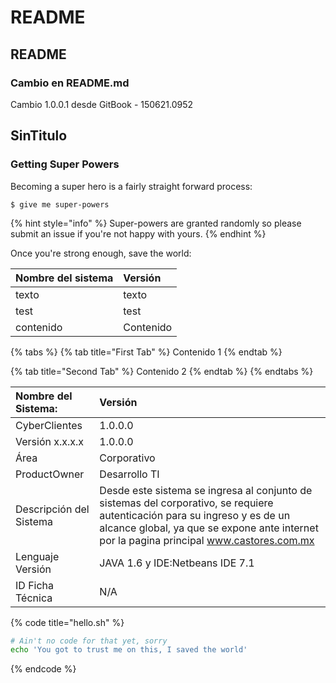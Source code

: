# README

## README

### Cambio en README.md

Cambio 1.0.0.1 desde GitBook - 150621.0952

## SinTitulo

### Getting Super Powers

Becoming a super hero is a fairly straight forward process:

```text
$ give me super-powers
```

{% hint style="info" %}
Super-powers are granted randomly so please submit an issue if you're not happy with yours.
{% endhint %}

Once you're strong enough, save the world:

| Nombre del sistema | Versión |
| :--- | :--- |
| texto | texto |
| test | test |
| contenido | Contenido |

{% tabs %}
{% tab title="First Tab" %}
Contenido 1
{% endtab %}

{% tab title="Second Tab" %}
Contenido 2
{% endtab %}
{% endtabs %}

| Nombre del Sistema: | Versión |
| :--- | :--- |
| CyberClientes | 1.0.0.0 |
| Versión x.x.x.x | 1.0.0.0 |
| Área | Corporativo |
| ProductOwner | Desarrollo TI |
| Descripción del Sistema | Desde este sistema se ingresa al conjunto de sistemas del corporativo, se requiere autenticación para su ingreso y es de un alcance global, ya que se expone ante internet por la pagina principal www.castores.com.mx |
| Lenguaje Versión | JAVA 1.6 y IDE:Netbeans IDE 7.1 |
| ID Ficha Técnica | N/A |

{% code title="hello.sh" %}
```bash
# Ain't no code for that yet, sorry
echo 'You got to trust me on this, I saved the world'
```
{% endcode %}

